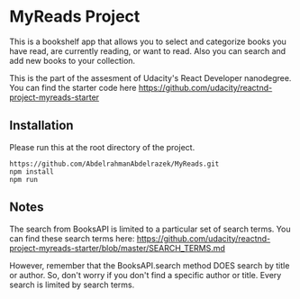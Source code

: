 # MyReads Project

This is a bookshelf app that allows you to select and categorize books you have read, are currently reading, or want to read. Also you can search and add new books to your collection.

This is the part of the assesment of Udacity's React Developer nanodegree.
You can find the starter code here 
https://github.com/udacity/reactnd-project-myreads-starter

## Installation

Please run this at the root directory of the project.
```
https://github.com/AbdelrahmanAbdelrazek/MyReads.git
npm install
npm run
```

## Notes

The search from BooksAPI is limited to a particular set of search terms. You can find these search terms here:
https://github.com/udacity/reactnd-project-myreads-starter/blob/master/SEARCH_TERMS.md

However, remember that the BooksAPI.search method DOES search by title or author. So, don't worry if you don't find a specific author or title. Every search is limited by search terms.
